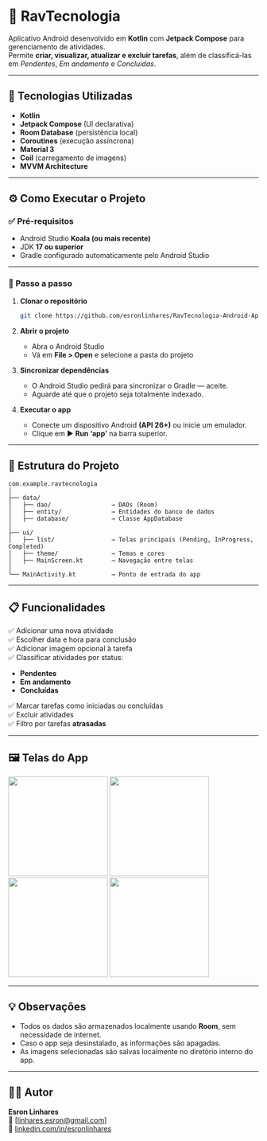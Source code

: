 # 📱 RavTecnologia

Aplicativo Android desenvolvido em **Kotlin** com **Jetpack Compose** para gerenciamento de atividades.  
Permite **criar, visualizar, atualizar e excluir tarefas**, além de classificá-las em *Pendentes*, *Em andamento* e *Concluídas*.

---

## 🧩 Tecnologias Utilizadas
- **Kotlin**
- **Jetpack Compose** (UI declarativa)
- **Room Database** (persistência local)
- **Coroutines** (execução assíncrona)
- **Material 3**
- **Coil** (carregamento de imagens)
- **MVVM Architecture**

---

## ⚙️ Como Executar o Projeto

### ✅ Pré-requisitos
- Android Studio **Koala (ou mais recente)**
- JDK **17 ou superior**
- Gradle configurado automaticamente pelo Android Studio

---

### 🚀 Passo a passo

1. **Clonar o repositório**
   ```bash
   git clone https://github.com/esronlinhares/RavTecnologia-Android-App
   ```

2. **Abrir o projeto**
   - Abra o Android Studio  
   - Vá em **File > Open** e selecione a pasta do projeto

3. **Sincronizar dependências**
   - O Android Studio pedirá para sincronizar o Gradle — aceite.  
   - Aguarde até que o projeto seja totalmente indexado.

4. **Executar o app**
   - Conecte um dispositivo Android **(API 26+)** ou inicie um emulador.  
   - Clique em ▶️ **Run ‘app’** na barra superior.

---

## 🧠 Estrutura do Projeto

```
com.example.ravtecnologia
│
├── data/
│   ├── dao/                 → DAOs (Room)
│   ├── entity/              → Entidades do banco de dados
│   ├── database/            → Classe AppDatabase
│
├── ui/
│   ├── list/                → Telas principais (Pending, InProgress, Completed)
│   ├── theme/               → Temas e cores
│   ├── MainScreen.kt        → Navegação entre telas
│
└── MainActivity.kt          → Ponto de entrada do app
```

---

## 📋 Funcionalidades

✅ Adicionar uma nova atividade  
✅ Escolher data e hora para conclusão  
✅ Adicionar imagem opcional à tarefa  
✅ Classificar atividades por status:
- **Pendentes**
- **Em andamento**
- **Concluídas**
  
✅ Marcar tarefas como iniciadas ou concluídas  
✅ Excluir atividades  
✅ Filtro por tarefas **atrasadas**

---

## 🖼️ Telas do App

<img src="https://i.imgur.com/LHXzmNH.png" width="200" /> <img src="https://i.imgur.com/eeREQhx.png" width="200" /> <img src="https://i.imgur.com/viDa2Ew.png" width="200" /> <img src="https://i.imgur.com/WQyhmla.png" width="200" />

---

## 💡 Observações
- Todos os dados são armazenados localmente usando **Room**, sem necessidade de internet.  
- Caso o app seja desinstalado, as informações são apagadas.  
- As imagens selecionadas são salvas localmente no diretório interno do app.

---

## 👨‍💻 Autor
**Esron Linhares**  
📧 [linhares.esron@gmail.com]  
💼 [linkedin.com/in/esronlinhares](https://linkedin.com/in/esronlinhares)
